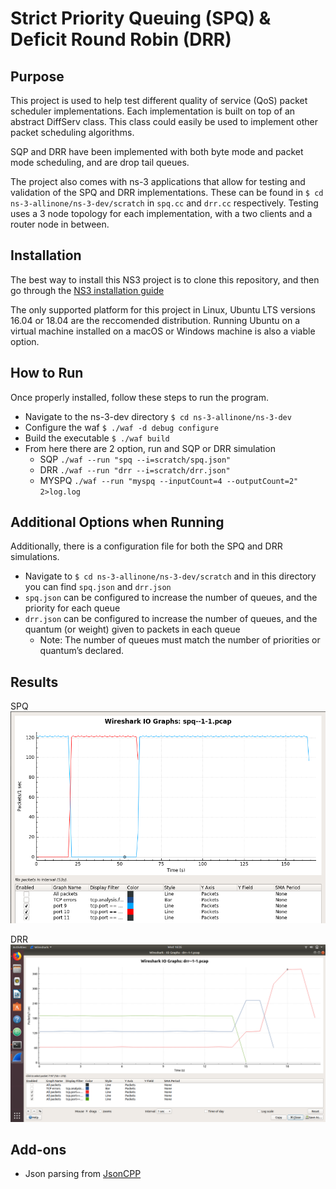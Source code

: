 # Strict Priority Queuing (SPQ) & Deficit Round Robin (DRR)

## Purpose
This project is used to help test different quality of service (QoS) packet scheduler implementations. Each implementation is built on top of an abstract DiffServ class. This class could easily be used to implement other packet scheduling algorithms. 

SQP and DRR have been implemented with both byte mode and packet mode scheduling, and are drop tail queues.

The project also comes with ns-3 applications that allow for testing and validation of the SPQ and DRR implementations. These can be found in `$ cd ns-3-allinone/ns-3-dev/scratch` in `spq.cc` and `drr.cc` respectively. Testing uses a 3 node topology for each implementation, with a two clients and a router node in between.

## Installation
The best way to install this NS3 project is to clone this repository, and then go through the [NS3 installation guide](https://www.nsnam.org/wiki/Installation)

The only supported platform for this project in Linux, Ubuntu LTS versions 16.04 or 18.04 are the reccomended distribution.
Running Ubuntu on a virtual machine installed on a macOS or Windows machine is also a viable option.

## How to Run
Once properly installed, follow these steps to run the program.
- Navigate to the ns-3-dev directory `$ cd ns-3-allinone/ns-3-dev`
- Configure the waf `$ ./waf -d debug configure`
- Build the executable `$ ./waf build`
- From here there are 2 option, run and SQP or DRR simulation
    - SQP `./waf --run "spq --i=scratch/spq.json"`
    - DRR `./waf --run "drr --i=scratch/drr.json"`
    - MYSPQ `./waf --run "myspq --inputCount=4 --outputCount=2" 2>log.log`

## Additional Options when Running
Additionally, there is a configuration file for both the SPQ and DRR simulations.
- Navigate to `$ cd ns-3-allinone/ns-3-dev/scratch` and in this directory you can find `spq.json` and `drr.json`
- `spq.json` can be configured to increase the number of queues, and the priority for each queue
- `drr.json` can be configured to increase the number of queues, and the quantum (or weight) given to packets in each queue
    - Note: The number of queues must match the number of priorities or quantum’s declared.

## Results
SPQ
![alt text](https://raw.githubusercontent.com/saa-software/cs621-p2/master/post-spq.png)

DRR
![alt text](https://raw.githubusercontent.com/saa-software/cs621-p2/master/DRR%20plot.png)

## Add-ons
- Json parsing from [JsonCPP](https://github.com/open-source-parsers/jsoncpp)
